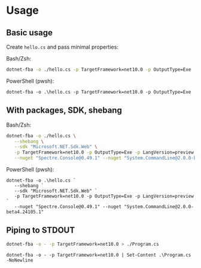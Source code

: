 # Usage

## Basic usage

Create `hello.cs` and pass minimal properties:

Bash/Zsh:

```bash
dotnet-fba -o ./hello.cs -p TargetFramework=net10.0 -p OutputType=Exe
```

PowerShell (pwsh):

```pwsh
dotnet-fba -o .\hello.cs -p TargetFramework=net10.0 -p OutputType=Exe
```

## With packages, SDK, shebang

Bash/Zsh:

```bash
dotnet-fba -o ./hello.cs \
   --shebang \
   --sdk "Microsoft.NET.Sdk.Web" \
   -p TargetFramework=net10.0 -p OutputType=Exe -p LangVersion=preview \
   --nuget "Spectre.Console@0.49.1" --nuget "System.CommandLine@2.0.0-beta4.24105.1"
```

PowerShell (pwsh):

```pwsh
dotnet-fba -o .\hello.cs `
   --shebang `
   --sdk "Microsoft.NET.Sdk.Web" `
   -p TargetFramework=net10.0 -p OutputType=Exe -p LangVersion=preview `
   --nuget "Spectre.Console@0.49.1" --nuget "System.CommandLine@2.0.0-beta4.24105.1"
```

## Piping to STDOUT

```bash
dotnet-fba -o - -p TargetFramework=net10.0 > ./Program.cs
```

```pwsh
dotnet-fba -o - -p TargetFramework=net10.0 | Set-Content .\Program.cs -NoNewline
```
